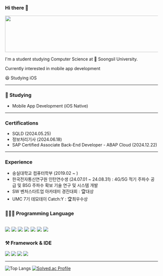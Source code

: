 ### Hi there 👋

<a href="https://www.gitanimals.org/en_US?utm_medium=image&utm_source=dlwnsgurz&utm_content=line">
  <img
    src="https://render.gitanimals.org/lines/dlwnsgurz"
    width="600"
    height="120"
  />
</a>
  
I'm a student studying Computer Science at 🚋 Soongsil University.

Currently interested in mobile app development

😆 Studying iOS

---

### 📙 Studying
-  Mobile App Development (iOS Native)
---

### Certifications
- SQLD (2024.05.25)
- 정보처리기사 (2024.06.18)
- SAP Certified Associate Back-End Developer - ABAP Cloud (2024.12.22)

--- 
### Experience 
- 숭실대학교 컴퓨터학부 (2019.02 ~ ) 
- 한국전자통신연구원 인턴연수생 (24.07.01 ~ 24.08.31) : 4G/5G 적기 주파수 공급 및 B5G 주파수 확보 기술 연구 및 시스템 개발
- SW 벤처스타트업 아카데미 경진대회 : 🏆대상
- UMC 7기 데모데이 Catch:Y : 🏆최우수상 

### 👨🏻‍💻 Programming Language
<a href="https://www.swift.org/" target="_blank"><img src="https://img.shields.io/badge/Swift-F05138?style=flat&logo=Swift&logoColor=orange"/></a>
<a href="" target="_blank"><img src="https://img.shields.io/badge/Dart-2bb0ed?style=flat&logo=Dart&logoColor=blue"/></a>
<a href="" target="_blank"><img src="https://img.shields.io/badge/C-A8B9CC?style=flat&logo=C&logoColor=blue"/></a>
<a href="" target="_blank"><img src="https://img.shields.io/badge/C++-00599C?style=flat&logo=C++&logoColor=blue"/></a> 
<a href="" target="_blank"><img src="https://img.shields.io/badge/java-007396?style=flat&logo=OpenJDK&logoColor=white"></a>
<img src="https://img.shields.io/badge/JavaScript-F7DF1E?style=flat&logo=JavaScript&logoColor=white">
<img src="https://img.shields.io/badge/Python-3776AB?style=flat&logo=Python&logoColor=white">
---


### ⚒ Framework & IDE
<a href="" target="_blank"><img src="https://img.shields.io/badge/SwiftUI-147EFB?style=flat&logo=Swift&logoColor=black"/></a>
<a href="" target="_blank"><img src="https://img.shields.io/badge/Xcode-000000?style=flat&logo=Xcode&logoColor=147EFB"/></a>
<a href="" target="_blank"><img src="https://img.shields.io/badge/UIkit-2396F3?style=flat&logo=UIKit&logoColor=white"/></a>
<a href="" target="_blank"><img src="https://img.shields.io/badge/Flutter-FFFFFF?style=flat&logo=Flutter&logoColor=41d0fd"/></a>





---
![Top Langs](https://github-readme-stats.vercel.app/api/top-langs/?username=dlwnsgurz&theme=radical)
[![Solved.ac Profile](http://mazassumnida.wtf/api/v2/generate_badge?boj=dlwnsgurzzz)](https://solved.ac/dlwnsgurzzz/) 
